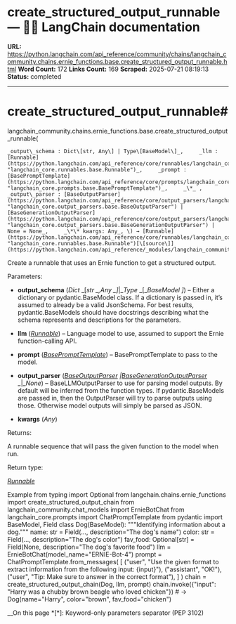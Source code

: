 # create_structured_output_runnable — 🦜🔗 LangChain  documentation

**URL:** https://python.langchain.com/api_reference/community/chains/langchain_community.chains.ernie_functions.base.create_structured_output_runnable.html
**Word Count:** 172
**Links Count:** 169
**Scraped:** 2025-07-21 08:19:13
**Status:** completed

---

# create\_structured\_output\_runnable\#

langchain\_community.chains.ernie\_functions.base.create\_structured\_output\_runnable\(

    _output\_schema : Dict\[str, Any\] | Type\[BaseModel\]_,     _llm : [Runnable](https://python.langchain.com/api_reference/core/runnables/langchain_core.runnables.base.Runnable.html#langchain_core.runnables.base.Runnable "langchain_core.runnables.base.Runnable")_,     _prompt : [BasePromptTemplate](https://python.langchain.com/api_reference/core/prompts/langchain_core.prompts.base.BasePromptTemplate.html#langchain_core.prompts.base.BasePromptTemplate "langchain_core.prompts.base.BasePromptTemplate")_,     _\*_ ,     _output\_parser : [BaseOutputParser](https://python.langchain.com/api_reference/core/output_parsers/langchain_core.output_parsers.base.BaseOutputParser.html#langchain_core.output_parsers.base.BaseOutputParser "langchain_core.output_parsers.base.BaseOutputParser") | [BaseGenerationOutputParser](https://python.langchain.com/api_reference/core/output_parsers/langchain_core.output_parsers.base.BaseGenerationOutputParser.html#langchain_core.output_parsers.base.BaseGenerationOutputParser "langchain_core.output_parsers.base.BaseGenerationOutputParser") | None = None_,     _\*\* kwargs: Any_, \) → [Runnable](https://python.langchain.com/api_reference/core/runnables/langchain_core.runnables.base.Runnable.html#langchain_core.runnables.base.Runnable "langchain_core.runnables.base.Runnable")[\[source\]](https://python.langchain.com/api_reference/_modules/langchain_community/chains/ernie_functions/base.html#create_structured_output_runnable)\#     

Create a runnable that uses an Ernie function to get a structured output.

Parameters:     

  * **output\_schema** \(_Dict_ _\[__str_ _,__Any_ _\]__|__Type_ _\[__BaseModel_ _\]_\) – Either a dictionary or pydantic.BaseModel class. If a dictionary is passed in, it’s assumed to already be a valid JsonSchema. For best results, pydantic.BaseModels should have docstrings describing what the schema represents and descriptions for the parameters.

  * **llm** \([_Runnable_](https://python.langchain.com/api_reference/core/runnables/langchain_core.runnables.base.Runnable.html#langchain_core.runnables.base.Runnable "langchain_core.runnables.base.Runnable")\) – Language model to use, assumed to support the Ernie function-calling API.

  * **prompt** \([_BasePromptTemplate_](https://python.langchain.com/api_reference/core/prompts/langchain_core.prompts.base.BasePromptTemplate.html#langchain_core.prompts.base.BasePromptTemplate "langchain_core.prompts.base.BasePromptTemplate")\) – BasePromptTemplate to pass to the model.

  * **output\_parser** \([_BaseOutputParser_](https://python.langchain.com/api_reference/core/output_parsers/langchain_core.output_parsers.base.BaseOutputParser.html#langchain_core.output_parsers.base.BaseOutputParser "langchain_core.output_parsers.base.BaseOutputParser") _|_[_BaseGenerationOutputParser_](https://python.langchain.com/api_reference/core/output_parsers/langchain_core.output_parsers.base.BaseGenerationOutputParser.html#langchain_core.output_parsers.base.BaseGenerationOutputParser "langchain_core.output_parsers.base.BaseGenerationOutputParser") _|__None_\) – BaseLLMOutputParser to use for parsing model outputs. By default will be inferred from the function types. If pydantic.BaseModels are passed in, then the OutputParser will try to parse outputs using those. Otherwise model outputs will simply be parsed as JSON.

  * **kwargs** \(_Any_\)

Returns:     

A runnable sequence that will pass the given function to the model when run.

Return type:     

[_Runnable_](https://python.langchain.com/api_reference/core/runnables/langchain_core.runnables.base.Runnable.html#langchain_core.runnables.base.Runnable "langchain_core.runnables.base.Runnable")

Example               from typing import Optional          from langchain.chains.ernie_functions import create_structured_output_chain     from langchain_community.chat_models import ErnieBotChat     from langchain_core.prompts import ChatPromptTemplate     from pydantic import BaseModel, Field          class Dog(BaseModel):         """Identifying information about a dog."""              name: str = Field(..., description="The dog's name")         color: str = Field(..., description="The dog's color")         fav_food: Optional[str] = Field(None, description="The dog's favorite food")          llm = ErnieBotChat(model_name="ERNIE-Bot-4")     prompt = ChatPromptTemplate.from_messages(         [             ("user", "Use the given format to extract information from the following input: {input}"),             ("assistant", "OK!"),             ("user", "Tip: Make sure to answer in the correct format"),         ]     )     chain = create_structured_output_chain(Dog, llm, prompt)     chain.invoke({"input": "Harry was a chubby brown beagle who loved chicken"})     # -> Dog(name="Harry", color="brown", fav_food="chicken")     

__On this page   *[\*]: Keyword-only parameters separator (PEP 3102)